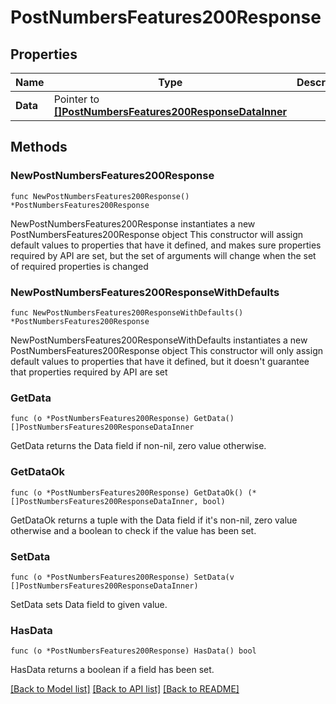 # PostNumbersFeatures200Response

## Properties

Name | Type | Description | Notes
------------ | ------------- | ------------- | -------------
**Data** | Pointer to [**[]PostNumbersFeatures200ResponseDataInner**](PostNumbersFeatures200ResponseDataInner.md) |  | [optional] 

## Methods

### NewPostNumbersFeatures200Response

`func NewPostNumbersFeatures200Response() *PostNumbersFeatures200Response`

NewPostNumbersFeatures200Response instantiates a new PostNumbersFeatures200Response object
This constructor will assign default values to properties that have it defined,
and makes sure properties required by API are set, but the set of arguments
will change when the set of required properties is changed

### NewPostNumbersFeatures200ResponseWithDefaults

`func NewPostNumbersFeatures200ResponseWithDefaults() *PostNumbersFeatures200Response`

NewPostNumbersFeatures200ResponseWithDefaults instantiates a new PostNumbersFeatures200Response object
This constructor will only assign default values to properties that have it defined,
but it doesn't guarantee that properties required by API are set

### GetData

`func (o *PostNumbersFeatures200Response) GetData() []PostNumbersFeatures200ResponseDataInner`

GetData returns the Data field if non-nil, zero value otherwise.

### GetDataOk

`func (o *PostNumbersFeatures200Response) GetDataOk() (*[]PostNumbersFeatures200ResponseDataInner, bool)`

GetDataOk returns a tuple with the Data field if it's non-nil, zero value otherwise
and a boolean to check if the value has been set.

### SetData

`func (o *PostNumbersFeatures200Response) SetData(v []PostNumbersFeatures200ResponseDataInner)`

SetData sets Data field to given value.

### HasData

`func (o *PostNumbersFeatures200Response) HasData() bool`

HasData returns a boolean if a field has been set.


[[Back to Model list]](../README.md#documentation-for-models) [[Back to API list]](../README.md#documentation-for-api-endpoints) [[Back to README]](../README.md)


